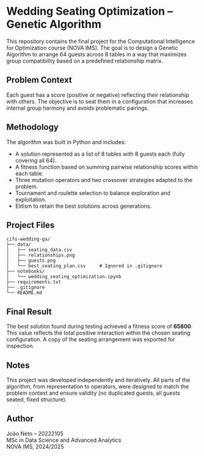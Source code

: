 # Wedding Seating Optimization – Genetic Algorithm

This repository contains the final project for the Computational Intelligence for Optimization course (NOVA IMS). The goal is to design a Genetic Algorithm to arrange 64 guests across 8 tables in a way that maximizes group compatibility based on a predefined relationship matrix.

## Problem Context

Each guest has a score (positive or negative) reflecting their relationship with others. The objective is to seat them in a configuration that increases internal group harmony and avoids problematic pairings.

## Methodology

The algorithm was built in Python and includes:

- A solution represented as a list of 8 tables with 8 guests each (fully covering all 64).
- A fitness function based on summing pairwise relationship scores within each table.
- Three mutation operators and two crossover strategies adapted to the problem.
- Tournament and roulette selection to balance exploration and exploitation.
- Elitism to retain the best solutions across generations.

## Project Files

```
cifo-wedding-ga/
├── data/
│   ├── seating_data.csv
│   ├── relationships.png
│   ├── guests.png
│   └── best_seating_plan.csv     # Ignored in .gitignore
├── notebooks/
│   └── wedding_seating_optimization.ipynb
├── requirements.txt
├── .gitignore
└── README.md
```

## Final Result

The best solution found during testing achieved a fitness score of **65800**. This value reflects the total positive interaction within the chosen seating configuration. A copy of the seating arrangement was exported for inspection.

## Notes

This project was developed independently and iteratively. All parts of the algorithm, from representation to operators, were designed to match the problem context and ensure validity (no duplicated guests, all guests seated, fixed structure).

## Author

João Neto – 20222105  
MSc in Data Science and Advanced Analytics  
NOVA IMS, 2024/2025